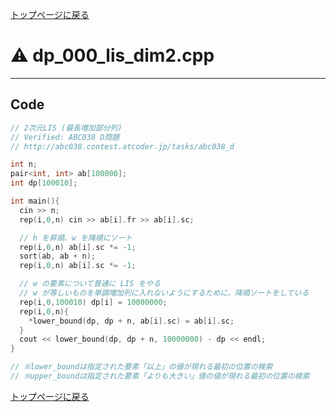 <!-- Mathjax Support -->
<script type="text/javascript" async
  src="https://cdn.mathjax.org/mathjax/latest/MathJax.js?config=TeX-MML-AM_CHTML">
</script>


[トップページに戻る](../index.html)

# :warning: dp\_000\_lis\_dim2.cpp
---

## Code

```cpp
// 2次元LIS (最長増加部分列)
// Verified: ABC038 D問題
// http://abc038.contest.atcoder.jp/tasks/abc038_d

int n;
pair<int, int> ab[100000];
int dp[100010];

int main(){
  cin >> n;
  rep(i,0,n) cin >> ab[i].fr >> ab[i].sc;

  // h を昇順、w を降順にソート
  rep(i,0,n) ab[i].sc *= -1;
  sort(ab, ab + n);
  rep(i,0,n) ab[i].sc *= -1;

  // w の要素について普通に LIS をやる
  // w が等しいものを単調増加列に入れないようにするために、降順ソートをしている
  rep(i,0,100010) dp[i] = 10000000;
  rep(i,0,n){
    *lower_bound(dp, dp + n, ab[i].sc) = ab[i].sc;
  }
  cout << lower_bound(dp, dp + n, 10000000) - dp << endl;
}

// ※lower_boundは指定された要素「以上」の値が現れる最初の位置の検索
// ※upper_boundは指定された要素「よりも大きい」値の値が現れる最初の位置の検索
```

[トップページに戻る](../index.html)

